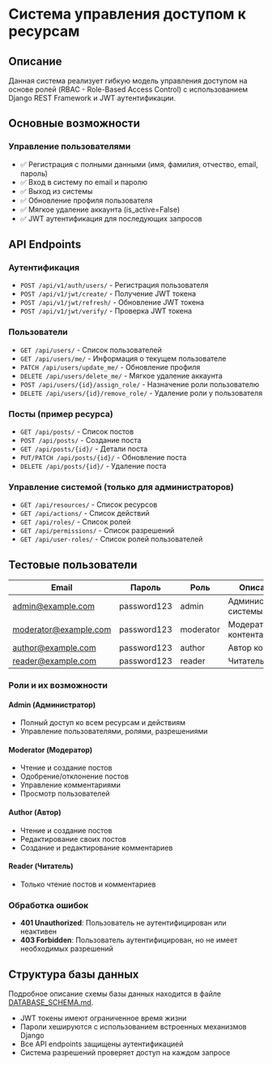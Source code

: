 # Система управления доступом к ресурсам

## Описание

Данная система реализует гибкую модель управления доступом на основе ролей (RBAC - Role-Based Access Control) с использованием Django REST Framework и JWT аутентификации.

## Основные возможности

###  Управление пользователями

- ✅ Регистрация с полными данными (имя, фамилия, отчество, email, пароль)
- ✅ Вход в систему по email и паролю
- ✅ Выход из системы
- ✅ Обновление профиля пользователя
- ✅ Мягкое удаление аккаунта (is_active=False)
- ✅ JWT аутентификация для последующих запросов

## API Endpoints

### Аутентификация

- `POST /api/v1/auth/users/` - Регистрация пользователя
- `POST /api/v1/jwt/create/` - Получение JWT токена
- `POST /api/v1/jwt/refresh/` - Обновление JWT токена
- `POST /api/v1/jwt/verify/` - Проверка JWT токена

### Пользователи

- `GET /api/users/` - Список пользователей
- `GET /api/users/me/` - Информация о текущем пользователе
- `PATCH /api/users/update_me/` - Обновление профиля
- `DELETE /api/users/delete_me/` - Мягкое удаление аккаунта
- `POST /api/users/{id}/assign_role/` - Назначение роли пользователю
- `DELETE /api/users/{id}/remove_role/` - Удаление роли у пользователя

### Посты (пример ресурса)

- `GET /api/posts/` - Список постов
- `POST /api/posts/` - Создание поста
- `GET /api/posts/{id}/` - Детали поста
- `PUT/PATCH /api/posts/{id}/` - Обновление поста
- `DELETE /api/posts/{id}/` - Удаление поста

### Управление системой (только для администраторов)

- `GET /api/resources/` - Список ресурсов
- `GET /api/actions/` - Список действий
- `GET /api/roles/` - Список ролей
- `GET /api/permissions/` - Список разрешений
- `GET /api/user-roles/` - Список ролей пользователей

## Тестовые пользователи


| Email                 | Пароль      | Роль      | Описание              |
| --------------------- | ----------- | --------- | --------------------- |
| admin@example.com     | password123 | admin     | Администратор системы |
| moderator@example.com | password123 | moderator | Модератор контента    |
| author@example.com    | password123 | author    | Автор контента        |
| reader@example.com    | password123 | reader    | Читатель              |


### Роли и их возможности

#### Admin (Администратор)

- Полный доступ ко всем ресурсам и действиям
- Управление пользователями, ролями, разрешениями

#### Moderator (Модератор)

- Чтение и создание постов
- Одобрение/отклонение постов
- Управление комментариями
- Просмотр пользователей

#### Author (Автор)

- Чтение и создание постов
- Редактирование своих постов
- Создание и редактирование комментариев

#### Reader (Читатель)

- Только чтение постов и комментариев

### Обработка ошибок

- **401 Unauthorized**: Пользователь не аутентифицирован или неактивен
- **403 Forbidden**: Пользователь аутентифицирован, но не имеет необходимых разрешений

## Структура базы данных

Подробное описание схемы базы данных находится в файле [DATABASE_SCHEMA.md](DATABASE_SCHEMA.md).


- JWT токены имеют ограниченное время жизни
- Пароли хешируются с использованием встроенных механизмов Django
- Все API endpoints защищены аутентификацией
- Система разрешений проверяет доступ на каждом запросе
